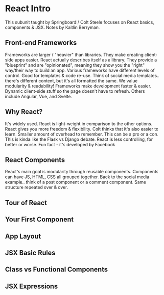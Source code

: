 # React Intro
This subunit taught by Springboard / Colt Steele focuses on React basics, components & JSX. Notes by Kaitlin Berryman.

## Front-end Frameworks
Frameworks are larger / "heavier" than libraries. They make creating client-side apps easier. React actually describes itself as a library. They provide a "blueprint" and are "opinionated", meaning they show you the "right" way/their way to build an app. Various frameworks have different levels of control. Good for templates & code re-use. Think of social media templates.. there's different content, but it's all formatted the same. We value modularity & readability! Frameworks make development faster & easier. Dynamic client-side stuff so the page doesn't have to refresh. Others include Angular, Vue, and Svelte.

## Why React?
It's widely used. React is light-weight in comparison to the other options. React gives you more freedom & flexibility. Colt thinks that it's also easier to learn. Smaller amount of overhead to remember. This can be a pro or a con. This is kinda like the Flask vs Django debate. React is less controlling, for better or worse.
Fun fact - it's developed by Facebook

## React Components
React's main goal is modularity through reusable components. Components can have JS, HTML, CSS all grouped together. Back to the social media example.. think of a post component or a comment component. Same structure repeated over & over.

## Tour of React

## Your First Component

## App Layout

## JSX Basic Rules

## Class vs Functional Components

## JSX Expressions
